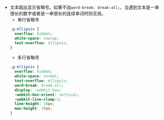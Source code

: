* 文本超出显示省略号。如果不加```word-break: break-all;```，当遇到文本是一串很长的数字或者是一串很长的连续单词时则无效。
    - 单行省略号
    ```css
    .g-ellipsis {
      overflow: hidden;
      white-space: nowrap;
      text-overflow: ellipsis;
    }
    ```
    - 多行省略号
    ```css
    .g-ellipsis {
      overflow: hidden;
      white-space: normal;
      text-overflow: ellipsis;
      word-break: break-all;
      display: -webkit-box;
      -webkit-box-orient: vertical;
      -webkit-line-clamp:2;
      line-height: 18px;
      max-height: 36px;
    }
    ```
